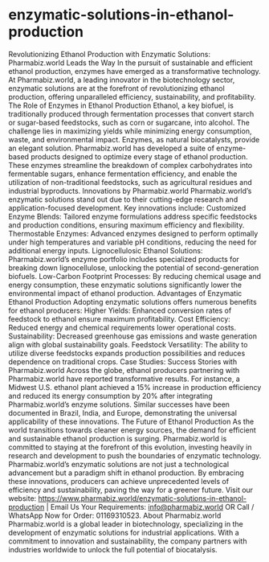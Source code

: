 # enzymatic-solutions-in-ethanol-production
Revolutionizing Ethanol Production with Enzymatic Solutions: Pharmabiz.world Leads the Way
In the pursuit of sustainable and efficient ethanol production, enzymes have emerged as a transformative technology. At Pharmabiz.world, a leading innovator in the biotechnology sector, enzymatic solutions are at the forefront of revolutionizing ethanol production, offering unparalleled efficiency, sustainability, and profitability.
The Role of Enzymes in Ethanol Production
Ethanol, a key biofuel, is traditionally produced through fermentation processes that convert starch or sugar-based feedstocks, such as corn or sugarcane, into alcohol. The challenge lies in maximizing yields while minimizing energy consumption, waste, and environmental impact. Enzymes, as natural biocatalysts, provide an elegant solution.
Pharmabiz.world has developed a suite of enzyme-based products designed to optimize every stage of ethanol production. These enzymes streamline the breakdown of complex carbohydrates into fermentable sugars, enhance fermentation efficiency, and enable the utilization of non-traditional feedstocks, such as agricultural residues and industrial byproducts.
Innovations by Pharmabiz.world
Pharmabiz.world’s enzymatic solutions stand out due to their cutting-edge research and application-focused development. Key innovations include:
Customized Enzyme Blends: Tailored enzyme formulations address specific feedstocks and production conditions, ensuring maximum efficiency and flexibility.
Thermostable Enzymes: Advanced enzymes designed to perform optimally under high temperatures and variable pH conditions, reducing the need for additional energy inputs.
Lignocellulosic Ethanol Solutions: Pharmabiz.world’s enzyme portfolio includes specialized products for breaking down lignocellulose, unlocking the potential of second-generation biofuels.
Low-Carbon Footprint Processes: By reducing chemical usage and energy consumption, these enzymatic solutions significantly lower the environmental impact of ethanol production.
Advantages of Enzymatic Ethanol Production
Adopting enzymatic solutions offers numerous benefits for ethanol producers:
Higher Yields: Enhanced conversion rates of feedstock to ethanol ensure maximum profitability.
Cost Efficiency: Reduced energy and chemical requirements lower operational costs.
Sustainability: Decreased greenhouse gas emissions and waste generation align with global sustainability goals.
Feedstock Versatility: The ability to utilize diverse feedstocks expands production possibilities and reduces dependence on traditional crops.
Case Studies: Success Stories with Pharmabiz.world
Across the globe, ethanol producers partnering with Pharmabiz.world have reported transformative results. For instance, a Midwest U.S. ethanol plant achieved a 15% increase in production efficiency and reduced its energy consumption by 20% after integrating Pharmabiz.world’s enzyme solutions. Similar successes have been documented in Brazil, India, and Europe, demonstrating the universal applicability of these innovations.
The Future of Ethanol Production
As the world transitions towards cleaner energy sources, the demand for efficient and sustainable ethanol production is surging. Pharmabiz.world is committed to staying at the forefront of this evolution, investing heavily in research and development to push the boundaries of enzymatic technology.
Pharmabiz.world’s enzymatic solutions are not just a technological advancement but a paradigm shift in ethanol production. By embracing these innovations, producers can achieve unprecedented levels of efficiency and sustainability, paving the way for a greener future.
Visit our website: https://www.pharmabiz.world/enzymatic-solutions-in-ethanol-production | Email Us Your Requirements: info@pharmabiz.world OR Call / WhatsApp Now for Order: 01169310523.
About Pharmabiz.world
Pharmabiz.world is a global leader in biotechnology, specializing in the development of enzymatic solutions for industrial applications. With a commitment to innovation and sustainability, the company partners with industries worldwide to unlock the full potential of biocatalysis.

